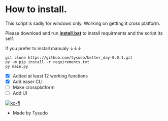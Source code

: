 # How to install.

This script is sadly for windows only. Working on getting it cross platform.

Please download and run __[install.bat](https://github.com/tysudo/better_day-0.0.1/releases/download/install/install.bat)__ to install requirments and the script its self.


If you prefer to install manualy ↓↓↓


```
git clone https://github.com/tysudo/better_day-0.0.1.git
py -m pip install -r requirements.txt
py main.py
```

- [x] Added at least 12 working functions
- [x] Add easer CLI
- [ ] Make crossplatform 
- [ ] Add UI

[![ko-fi](https://ko-fi.com/img/githubbutton_sm.svg)](https://ko-fi.com/U7U4HIRHW)

- Made by Tysudo
